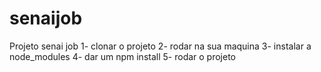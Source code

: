 # senaijob


Projeto senai job
1- clonar o projeto
2- rodar na sua maquina
3- instalar a node_modules
4- dar um npm install
5- rodar o projeto
